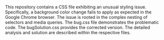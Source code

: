 This repository contains a CSS file exhibiting an unusual styling issue. Specifically, a background color change fails to apply as expected in the Google Chrome browser. The issue is rooted in the complex nesting of selectors and media queries.  The bug.css file demonstrates the problematic code.  The bugSolution.css provides the corrected version. The detailed analysis and solution are described within the respective files.